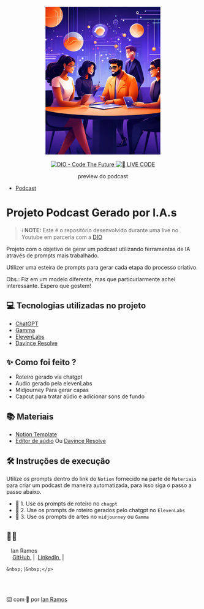 <p align="center">
<img 
    src="./assets/podcast.png"
    width="300"
/>
</p>

<p align="center">
<a href="https://dio.me/">
    <img 
        src="https://img.shields.io/badge/DIO-Code_The_Future-28DA77?logo=youtube" 
        alt="DIO - Code The Future">
</a>
<a href="https://dio.me/">
<img 
    src="https://img.shields.io/badge/🔴_LIVE_CODE-FF5E72" 
    alt="🔴 LIVE CODE">
</a>
</p>

<p align="center">
    preview do podcast
</p>

- [Podcast](https://github.com/Ian-Ramoss/prompts-for-podcast-generate-by-ia/blob/main/output/Podcast_vf.mp4)


# Projeto Podcast Gerado por I.A.s


 > ℹ️ **NOTE:** Este é o repositório desenvolvido durante uma live no Youtube em parceria com a [DIO](https://dio.me)

Projeto com o objetivo de gerar um podcast utilizando ferramentas de IA através de prompts mais trabalhado.

Utilizer uma esteira de prompts para gerar cada etapa do processo criativo.

Obs.: Fiz em um modelo diferente, mas que particurlarmente achei interessante. Espero que gostem!

## 💻 Tecnologias utilizadas no projeto

- [ChatGPT](https://chat.openai.com/) 
- [Gamma](https://gamma.app/)
- [ElevenLabs](https://beta.elevenlabs.io/)
- [Davince Resolve](https://www.blackmagicdesign.com/br/products/davinciresolve/)

## ✨ Como foi feito ?

- Roteiro gerado via chatgpt
- Audio gerado pela elevenLabs
- Midjourney Para gerar capas
- Capcut para tratar aúdio e adicionar sons de fundo

## 📚 Materiais

- [Notion Template](https://helpful-jump-17b.notion.site/PAS-Podcast-AI-Studio-210489e15d7a4a73b743bb159e45d06f?pvs=4)
- [Editor de aúdio](https://www.capcut.com/editor?from_page=landing_page&__action_from=picture_V%C3%ADdeos%20profissionais%20em%20minutos,%20n%C3%A3o%20em%20horas.) Ou [Davince Resolve](https://www.blackmagicdesign.com/br/products/davinciresolve/)


## 🛠️ Instruções de execução

Utilize os prompts dentro do link do `Notion` fornecido na parte de `Materiais` para criar um podcast de maneira automatizada, para isso siga o passo a passo abaixo.

- 🤖 1. Use os prompts de roteiro no `chagpt`
- 🤖 2. Use os prompts de roteiro gerados pelo chatgpt no  `ElevenLabs`
- 🤖 3. Use os prompts de artes no `midjourney` ou `Gamma`

## 👨‍💻

<p>
    <p>&nbsp&nbsp&nbspIan Ramos<br>
    &nbsp&nbsp&nbsp
    <a 
        href="https://github.com/Ian-Ramoss">
        GitHub
    </a>
    &nbsp;|&nbsp;
    <a 
        href="https://www.linkedin.com/in/ian-ramos-/">
        LinkedIn
    </a>
    &nbsp;|&nbsp;

    &nbsp;|&nbsp;</p>
</p>
<br/><br/>
<p>

⌨️ com 💜 por [Ian Ramos](https://github.com/Ian-Ramoss)
